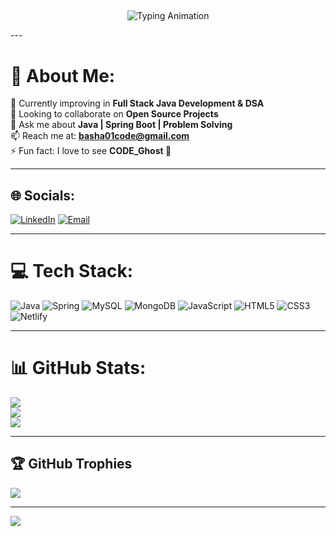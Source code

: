 ##
<p align="center">
  <img src="https://readme-typing-svg.herokuapp.com?size=24&color=00F700&center=true&vCenter=true&width=500&lines=Hi%2C+I'm+Suhail+Basha;Java+Full+Stack+Developer;Spring+Boot+%7C+MySQL+%7C+MongoDB;Always+learning+new+things" alt="Typing Animation" />
</p>
---

# 💫 About Me:
🌱 Currently improving in **Full Stack Java Development & DSA**  
👯 Looking to collaborate on **Open Source Projects**  
💬 Ask me about **Java | Spring Boot | Problem Solving**  
📫 Reach me at: **basha01code@gmail.com**  
⚡ Fun fact: I love to see **CODE_Ghost 👻**  

---

## 🌐 Socials:
[![LinkedIn](https://img.shields.io/badge/LinkedIn-%230077B5.svg?logo=linkedin&logoColor=white)](https://linkedin.com/in/suhailbasha01) 
[![Email](https://img.shields.io/badge/Email-D14836?logo=gmail&logoColor=white)](mailto:basha01code@gmail.com) 

---

# 💻 Tech Stack:
![Java](https://img.shields.io/badge/java-%23ED8B00.svg?style=for-the-badge&logo=openjdk&logoColor=white) 
![Spring](https://img.shields.io/badge/spring-%236DB33F.svg?style=for-the-badge&logo=spring&logoColor=white) 
![MySQL](https://img.shields.io/badge/mysql-4479A1.svg?style=for-the-badge&logo=mysql&logoColor=white) 
![MongoDB](https://img.shields.io/badge/MongoDB-%234ea94b.svg?style=for-the-badge&logo=mongodb&logoColor=white) 
![JavaScript](https://img.shields.io/badge/javascript-%23323330.svg?style=for-the-badge&logo=javascript&logoColor=%23F7DF1E) 
![HTML5](https://img.shields.io/badge/html5-%23E34F26.svg?style=for-the-badge&logo=html5&logoColor=white) 
![CSS3](https://img.shields.io/badge/css3-%231572B6.svg?style=for-the-badge&logo=css3&logoColor=white) 
![Netlify](https://img.shields.io/badge/netlify-%23000000.svg?style=for-the-badge&logo=netlify&logoColor=#00C7B7)  

---

# 📊 GitHub Stats:
![](https://github-readme-stats.vercel.app/api?username=suhailb01&theme=dark&hide_border=false&include_all_commits=false&count_private=false)<br/>
![](https://nirzak-streak-stats.vercel.app/?user=suhailb01&theme=dark&hide_border=false)<br/>
![](https://github-readme-stats.vercel.app/api/top-langs/?username=suhailb01&theme=dark&hide_border=false&include_all_commits=false&count_private=false&layout=compact)

---

## 🏆 GitHub Trophies
![](https://github-profile-trophy.vercel.app/?username=suhailb01&theme=radical&no-frame=false&no-bg=true&margin-w=4)

---

[![](https://visitcount.itsvg.in/api?id=suhailb01&icon=0&color=0)](https://visitcount.itsvg.in)

<!-- Proudly created with GPRM ( https://gprm.itsvg.in ) -->
